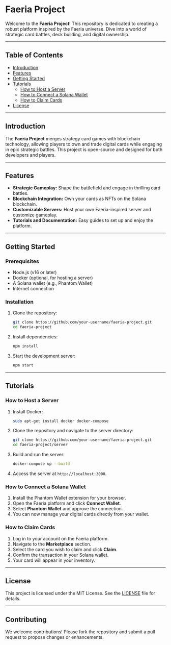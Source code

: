 # Faeria Project

Welcome to the **Faeria Project**! This repository is dedicated to creating a robust platform inspired by the Faeria universe. Dive into a world of strategic card battles, deck building, and digital ownership.

---

## Table of Contents

- [Introduction](#introduction)
- [Features](#features)
- [Getting Started](#getting-started)
- [Tutorials](#tutorials)
  - [How to Host a Server](#how-to-host-a-server)
  - [How to Connect a Solana Wallet](#how-to-connect-a-solana-wallet)
  - [How to Claim Cards](#how-to-claim-cards)
- [License](#license)

---

## Introduction

The **Faeria Project** merges strategy card games with blockchain technology, allowing players to own and trade digital cards while engaging in epic strategic battles. This project is open-source and designed for both developers and players.

---

## Features

- **Strategic Gameplay:** Shape the battlefield and engage in thrilling card battles.
- **Blockchain Integration:** Own your cards as NFTs on the Solana blockchain.
- **Customizable Servers:** Host your own Faeria-inspired server and customize gameplay.
- **Tutorials and Documentation:** Easy guides to set up and enjoy the platform.

---

## Getting Started

### Prerequisites

- Node.js (v16 or later)
- Docker (optional, for hosting a server)
- A Solana wallet (e.g., Phantom Wallet)
- Internet connection

### Installation

1. Clone the repository:

   ```bash
   git clone https://github.com/your-username/faeria-project.git
   cd faeria-project
   ```

2. Install dependencies:

   ```bash
   npm install
   ```

3. Start the development server:

   ```bash
   npm start
   ```

---

## Tutorials

### How to Host a Server

1. Install Docker:

   ```bash
   sudo apt-get install docker docker-compose
   ```

2. Clone the repository and navigate to the server directory:

   ```bash
   git clone https://github.com/your-username/faeria-project.git
   cd faeria-project/server
   ```

3. Build and run the server:

   ```bash
   docker-compose up --build
   ```

4. Access the server at `http://localhost:3000`.

### How to Connect a Solana Wallet

1. Install the Phantom Wallet extension for your browser.
2. Open the Faeria platform and click **Connect Wallet**.
3. Select **Phantom Wallet** and approve the connection.
4. You can now manage your digital cards directly from your wallet.

### How to Claim Cards

1. Log in to your account on the Faeria platform.
2. Navigate to the **Marketplace** section.
3. Select the card you wish to claim and click **Claim**.
4. Confirm the transaction in your Solana wallet.
5. Your card will appear in your inventory.

---

## License

This project is licensed under the MIT License. See the [LICENSE](LICENSE) file for details.

---

## Contributing

We welcome contributions! Please fork the repository and submit a pull request to propose changes or enhancements.
